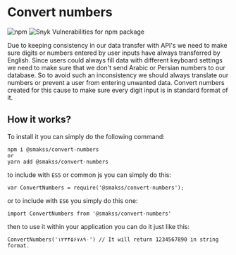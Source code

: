 # Convert numbers

![npm](https://img.shields.io/npm/v/convert-numbers-to-english) ![Snyk Vulnerabilities for npm package](https://img.shields.io/snyk/vulnerabilities/npm/convert-numbers-to-english)

Due to keeping consistency in our data transfer with API's we need to make sure digits or numbers entered by user inputs have always transferred by English. Since users could always fill data with different keyboard settings we need to make sure that we don't send Arabic or Persian numbers to our database. So to avoid such an inconsistency we should always translate our numbers or prevent a user from entering unwanted data. Convert numbers created for this cause to make sure every digit input is in standard format of it.

## How it works?

To install it you can simply do the following command:

``` 
npm i @smakss/convert-numbers
or
yarn add @smakss/convert-numbers
```

to include with `ES5` or common js you can simply do this:

```
var ConvertNumbers = require('@smakss/convert-numbers');
```

or to include with `ES6` you simply do this one:

```
import ConvertNumbers from '@smakss/convert-numbers'
```

then to use it within your application you can do it just like this:
```
ConvertNumbers('۱۲۳۴۵۶۷۸۹۰') // It will return 1234567890 in string format.
```